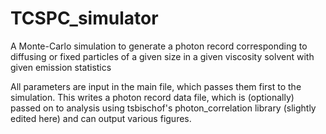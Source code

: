 # TCSPC_simulator
A Monte-Carlo simulation to generate a photon record corresponding to diffusing or fixed particles of a given size in a given viscosity solvent with given emission statistics

All parameters are input in the main file, which passes them first to the simulation. This writes a photon record data file, which is (optionally) passed on to analysis using tsbischof's photon_correlation library (slightly edited here) and can output various figures. 
